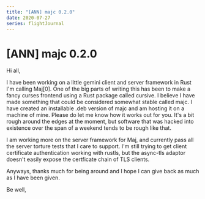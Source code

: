 ```yaml
---
title: "[ANN] majc 0.2.0"
date: 2020-07-27
series: flightJournal
---
```


# [ANN] majc 0.2.0

Hi all,

I have been working on a little gemini client and server framework in
Rust I'm calling Maj[0]. One of the big parts of writing this has been
to make a fancy curses frontend using a Rust package called cursive. I
believe I have made something that could be considered somewhat stable
called majc. I have created an installable .deb version of majc and am
hosting it on a machine of mine. Please do let me know how it works
out for you. It's a bit rough around the edges at the moment, but
software that was hacked into existence over the span of a weekend
tends to be rough like that.

I am working more on the server framework for Maj, and currently pass
all the server torture tests that I care to support. I'm still trying
to get client certificate authentication working with rustls, but the
async-tls adaptor doesn't easily expose the certficate chain of TLS
clients.

Anyways, thanks much for being around and I hope I can give back as
much as I have been given.

Be well,
